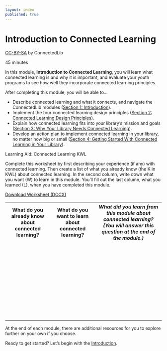 ```yaml
---
layout: index
published: true
---
```


# Introduction to Connected Learning

<p class="made-by"><a href="https://creativecommons.org/licenses/by-sa/4.0">CC-BY-SA</a> by ConnectedLib</p>

<p class="time">45 minutes</p>


In this module, **Introduction to Connected Learning**, you will learn what connected learning is and why it is important, and evaluate your youth programs to see how well they incorporate connected learning principles.

<div class="objectives">
	<span class="box-title">After completing this module, you will be able to...</span>
<ul>
	<li>Describe connected learning and what it connects, and navigate the ConnectedLib modules (<a href="section-1.html">Section 1: Introduction</a>).</li>
	<li>Implement the four connected learning design principles (<a href="section-2.html">Section 2: Connected Learning Design Principles</a>).</li>
	<li>Explain how connected learning fits into your library’s mission and goals (<a href="section-3.html">Section 3: Why Your Library Needs Connected Learning</a>).</li>
	<li>Develop an action plan to implement connected learning in your library, no matter how big or small (<a href="section-4.html">Section 4: Getting Started With Connected Learning in Your Library</a>).</li>
</ul>
</div>

<div class="reflection"><p class="box-title">Learning Aid: Connected Learning KWL</p>
<p>Complete this worksheet by first describing your experience (if any) with connected learning. Then create a list of what you already know (the K in KWL) about connected learning. In the second column, write down what you want (W) to learn in this module. You’ll fill out the last column, what you learned (L), when you have completed this module.</p>
<p><a href="docs/Intro_KWL.docx">Download Worksheet (DOCX)</a></p>

<table class="worksheet">
	<tr><th>What do you already know about connected learning?</th>
		<th>What do you want to learn about connected learning?</th>
		<th><i>What did you learn from this module about connected learning? (You will answer this question at the end of the module.)</i></th>
	</tr>
	<tr>
		<td style="height:250px;"></td>
		<td></td>
		<td></td>
	</tr>
</table>


</div>

At the end of each module, there are additional resources for you to explore further on your own if you choose.

Ready to get started? Let’s begin with the [Introduction](/modules/introduction/what-is-cl).
